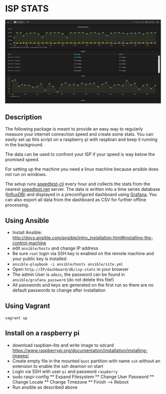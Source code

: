 # ISP STATS

![Grafana](/images/grafana.png?raw=true "Grafana")

## Description
The following package is meant to provide an easy way to regularly measure your internet connection speed and create some stats.
You can easily set up this script on a raspberry pi with raspbian and keep it running in the background.

The data can be used to confront your ISP if your speed is way below the promised speed.

For setting up the machine you need a linux machine because ansible does not run on windows.

The setup runs [speedtest-cli](https://github.com/sivel/speedtest-cli) every hour and collects the stats from the nearest [speedtest.net](http://www.speedtest.net/) server.
The data is written into a time series database ([InfluxDB](https://www.influxdata.com/time-series-platform/influxdb/)) and displayed in a preconfigured dashboard using [Grafana](http://grafana.org/). You can also export all data from the dashboard as CSV for further offline processing.

## Using Ansible
* Install Ansible: http://docs.ansible.com/ansible/intro_installation.html#installing-the-control-machine
* edit `ansible/hosts` and change IP address
* Be sure `root` login via SSH key is enabled on the remote machine and your public key is installed
* `ansible-playbook -i ansible/hosts ansible/site.yml`
* Open `http://ÌP/dashboard/db/isp-stats` in your browser
* The admin User is `admin`, the password can be found in `ansible/grafana_password` (do not delete this file!)
* All passwords and keys are generated on the first run so there are no default passwords to change after installation

## Using Vagrant
`vagrant up`

## Install on a raspberry pi
* download raspbian-lite and write image to sdcard https://www.raspberrypi.org/documentation/installation/installing-images/
* Create empty file in the mounted `boot` partition with name `ssh` without an extension to enable the ssh deamon on start
* Login via SSH with user `pi` and password `raspberry`
* sudo raspi-config
** Expand Filesystem
** Change User Password
** Change Locale
** Change Timezone
** Finish --> Reboot
* Run ansible as described above
